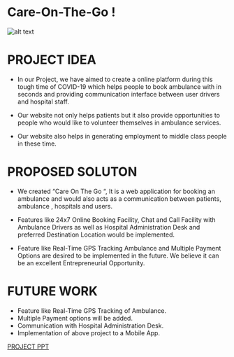 # Care-On-The-Go !
![alt text](https://user-images.githubusercontent.com/77284875/119228179-6c507000-bb2f-11eb-851d-04196b79c3fa.png)

# PROJECT IDEA 

- In our Project, we have aimed to create a online platform during this tough time of COVID-19 which helps people to book ambulance with in seconds and providing communication interface between user drivers and hospital staff.

- Our website not only helps patients but it also provide opportunities to people who 
would like to volunteer themselves in ambulance services. 

- Our website also helps in generating employment to middle class people in these time. 

# PROPOSED SOLUTON

- We created “Care On The Go “,  It is a web application for booking an ambulance and would also acts as a communication between patients, ambulance , hospitals and users. 
  
- Features like 24x7 Online Booking Facility,  Chat and Call Facility with Ambulance Drivers as well as Hospital Administration Desk and preferred Destination Location would be implemented.
 
- Feature like Real-Time GPS Tracking Ambulance and Multiple Payment Options are desired to be implemented in the future. 
We believe it can be an excellent Entrepreneurial Opportunity.

# FUTURE WORK

- Feature like Real-Time GPS Tracking of Ambulance.
- Multiple Payment options will be added.
- Communication with Hospital Administration Desk.
- Implementation of above project to a Mobile App.

[PROJECT PPT](https://docs.google.com/presentation/d/1dJ1xI0JbQCj8AEfGQ9TLtQw1v2D95j2h/edit?usp=drive_web&ouid=112383944159230000300&rtpof=true)






